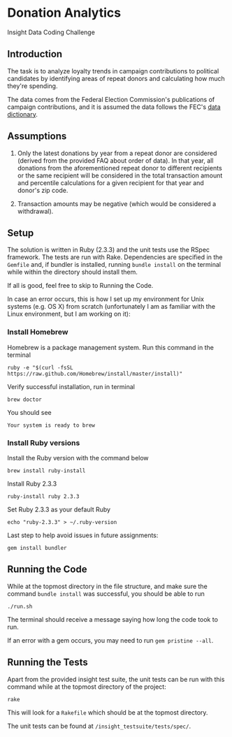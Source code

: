 # Donation Analytics
Insight Data Coding Challenge

## Introduction
The task is to analyze loyalty trends in campaign contributions to political candidates by identifying areas of repeat donors and calculating how much they're spending.

The data comes from the Federal Election Commission's publications of campaign contributions, and it is assumed the data follows the FEC's [data dictionary](https://classic.fec.gov/finance/disclosure/metadata/DataDictionaryContributionsbyIndividuals.shtml).

## Assumptions
1) Only the latest donations by year from a repeat donor are considered (derived from the provided FAQ about order of data). In that year, all donations from the aforementioned repeat donor to different recipients or the same recipient will be considered in the total transaction amount and percentile calculations for a given recipient for that year and donor's zip code.

2) Transaction amounts may be negative (which would be considered a withdrawal).

## Setup
The solution is written in Ruby (2.3.3) and the unit tests use the RSpec framework. The tests are run with Rake. Dependencies are specified in the `Gemfile` and, if bundler is installed, running `bundle install` on the terminal while within the directory should install them.

If all is good, feel free to skip to Running the Code.

In case an error occurs, this is how I set up my environment for Unix systems (e.g. OS X) from scratch (unfortunately I am as familiar with the Linux environment, but I am working on it):

### Install Homebrew
Homebrew is a package management system.
Run this command in the terminal
```
ruby -e "$(curl -fsSL https://raw.github.com/Homebrew/install/master/install)"
```
Verify successful installation, run in terminal
```
brew doctor
```
You should see
```
Your system is ready to brew
```

### Install Ruby versions
Install the Ruby version with the command below
```
brew install ruby-install
```
Install Ruby 2.3.3
```
ruby-install ruby 2.3.3
```
Set Ruby 2.3.3 as your default Ruby
```
echo "ruby-2.3.3" > ~/.ruby-version
```
Last step to help avoid issues in future assignments:
```
gem install bundler
```

## Running the Code
While at the topmost directory in the file structure, and make sure the command `bundle install` was successful, you should be able to run
```
./run.sh
```
The terminal should receive a message saying how long the code took to run.

If an error with a gem occurs, you may need to run `gem pristine --all`.

## Running the Tests
Apart from the provided insight test suite, the unit tests can be run with this command while at the topmost directory of the project:
```
rake
```
This will look for a `Rakefile` which should be at the topmost directory.

The unit tests can be found at `/insight_testsuite/tests/spec/`.
